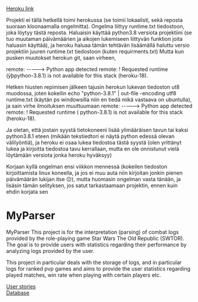 [Heroku link](https://vast-refuge-33676.herokuapp.com/)

Projekti ei tällä hetkellä toimi herokussa (se toimii lokaalisti, sekä reposta suoraan kloonaamalla ongelmitta). Ongelma liittyy runtime.txt tiedostoon, joka löytyy tästä reposta. Haluaisin käyttää python3.8 versiota projektiini (se tuo muutaman päivämäärien ja aikojen lukemiseen liittyvän funktion joita haluasin käyttää), ja heroku haluaa tämän tehtävän lisäämällä haluttu versio projektiin juuren runtime.txt tiedostoon (kuten requirments.txt)
Mutta kun pusken muutokset herokun git, saan virheen, 

remote: -----> Python app detected                                                                                                                                                                                                                                             remote:  !     Requested runtime (ÿþpython-3.8.1) is not available for this stack (heroku-18).    

Hetken hiusten repimisen jälkeen tajusin herokun lukevan tiedoston ut8 muodossa, joten kokeilin 
 echo "python-3.8.1" | out-file -encoding utf8 runtime.txt
(käytän ps windowsilla niin en tiedä mikä vastaava on ubuntulla), ja sain virhe ilmoituksen muuttuumaan
remote: -----> Python app detected                                                                                                                                                                                                                                             remote:  !     Requested runtime ( python-3.8.1) is not available for this stack (heroku-18).                                                                                                                                                                                  

Ja oletan, että jostain syystä tietokoneeni lisää ylimääräisen tavun tai kaksi python3.8.1 eteen (mikään tekstiedtori ei näytä python edessä olevan välilyöntiä), ja heroku ei osaa lukea tiedostoa tästä syystä (olen yrittänyt lukea ja kirjoitta tiedostoa tavu kerrallaan, mutta en ole onnistunut vielä löytämään versiota jonka heroku hyväksyy)

Korjaan kyllä ongelman ensi viikkon mennessä (kokeilen tiedoston kirjoittamista linux koneella, ja jos ei muu auta niin kirjoitan jonkin pienen päivämäärän lukijan itse 😔), mutta huomasin ongelman vasta tänään, ja lisäsin tämän selityksen, jos satut tarkastaamaan projektin, ennen kuin ehdin korjata sen

# MyParser
MyParser This project is for the interpretation (parsing) of combat logs provided by the role-playing game Star Wars The Old Republic (SWTOR). The goal is to provide users with statistics regarding their performance by analyzing logs provided by the user.

This project in particular deals with the storage of logs, and in particular logs for ranked pvp games and aims to provide the user statistics regarding played matches, win rate when playing with certain players etc.


[User stories](/documentation/stories.md)  
[Database](/documentation/data.png)

